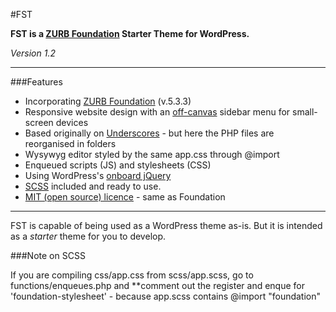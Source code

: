 #FST

**FST is a [ZURB Foundation](http://foundation.zurb.com) Starter Theme for WordPress.**

_Version 1.2_

---

###Features

* Incorporating [ZURB Foundation](http://foundation.zurb.com) (v.5.3.3)
* Responsive website design with an [off-canvas](http://foundation.zurb.com/docs/components/offcanvas.html) sidebar menu for small-screen devices
* Based originally on [Underscores](http://underscores.me) - but here the PHP files are reorganised in folders
* Wysywyg editor styled by the same app.css through @import
* Enqueued scripts (JS) and stylesheets (CSS)
* Using WordPress's [onboard jQuery](http://matthewruddy.com/using-jquery-with-wordpress/)
* [SCSS](http://sass-lang.com) included and ready to use.
* [MIT (open source) licence](http://opensource.org/licenses/MIT) - same as Foundation

---

FST is capable of being used as a WordPress theme as-is. But it is intended as a _starter_ theme for you to develop.

###Note on SCSS

If you are compiling css/app.css from scss/app.scss, go to functions/enqueues.php and **comment out the register and enque for 'foundation-stylesheet' - because app.scss contains @import "foundation"
